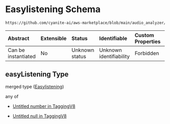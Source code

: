 # Easylistening Schema

```txt
https://github.com/cyanite-ai/aws-marketplace/blob/main/audio_analyzer/schemes/marketplace_v1/schema/TaggingV8.schema.json#/$defs/SubgenreScoresV1/properties/easyListening
```



| Abstract            | Extensible | Status         | Identifiable            | Custom Properties | Additional Properties | Access Restrictions | Defined In                                                                     |
| :------------------ | :--------- | :------------- | :---------------------- | :---------------- | :-------------------- | :------------------ | :----------------------------------------------------------------------------- |
| Can be instantiated | No         | Unknown status | Unknown identifiability | Forbidden         | Allowed               | none                | [TaggingV8.schema.json\*](../out/TaggingV8.schema.json "open original schema") |

## easyListening Type

merged type ([Easylistening](taggingv8-defs-subgenrescoresv1-properties-easylistening.md))

any of

* [Untitled number in TaggingV8](taggingv8-defs-subgenrescoresv1-properties-easylistening-anyof-0.md "check type definition")

* [Untitled null in TaggingV8](taggingv8-defs-subgenrescoresv1-properties-easylistening-anyof-1.md "check type definition")
